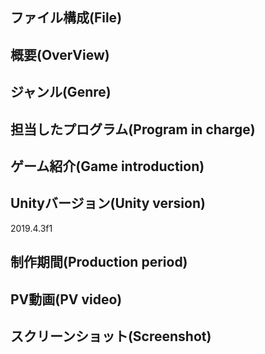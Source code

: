 ## ファイル構成(File)

## 概要(OverView)<br>

## ジャンル(Genre)<br>

## 担当したプログラム(Program in charge)

## ゲーム紹介(Game introduction)

## Unityバージョン(Unity version)
2019.4.3f1
## 制作期間(Production period)

## PV動画(PV video)

## スクリーンショット(Screenshot)

